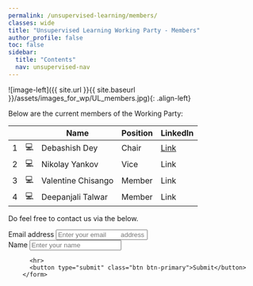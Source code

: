 ```yaml
---
permalink: /unsupervised-learning/members/
classes: wide
title: "Unsupervised Learning Working Party - Members"
author_profile: false
toc: false
sidebar:
  title: "Contents"
  nav: unsupervised-nav
---
```



![image-left]({{ site.url }}{{ site.baseurl }}/assets/images_for_wp/UL_members.jpg){: .align-left}



Below are the current members of the Working Party:

|      |               |Name                          |Position                       |LinkedIn                      |
| ---- | ------------- |----------------------------- |-------------------------------|------------------------------|
| 1    |:computer:     |Debashish Dey                 |Chair                          |[Link](https://www.linkedin.com/in/debashish-dey-669025a3/)                |
| 2    |:computer:     |Nikolay Yankov                |Vice                           |Link                          |
| 3    |:computer:     |Valentine Chisango            |Member                         |Link                          |
| 4    |:computer:     |Deepanjali Talwar             |Member                         |Link                          |


Do feel free to contact us via the below.

<form accept-charset="UTF-8" action="mailto: debsdey@hotmail.com" method="POST" enctype="multipart/form-data" target="_blank">
          <div class="form-group">
            <label for="exampleInputEmail1" required="required">Email address</label>
            <input type="email" name="email" class="form-control" id="exampleInputEmail1" aria-describedby="emailHelp" placeholder="Enter your email        address here">
          </div>
          <div class="form-group">
            <label for="exampleInputName">Name</label>
            <input type="text" name="name" class="form-control" id="exampleInputName" placeholder="Enter your name" required="required">
          </div>
 
          <hr>
          <button type="submit" class="btn btn-primary">Submit</button>
        </form>

